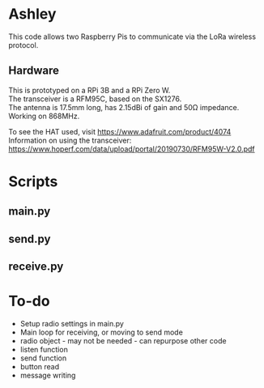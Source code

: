 # Ashley

This code allows two Raspberry Pis to communicate via the LoRa wireless protocol.  

## Hardware
This is prototyped on a RPi 3B and a RPi Zero W.  
The transceiver is a RFM95C, based on the SX1276.   
The antenna is 17.5mm long, has 2.15dBi of gain and 50Ω impedance.  
Working on 868MHz.  

To see the HAT used, visit https://www.adafruit.com/product/4074  
Information on using the transceiver: https://www.hoperf.com/data/upload/portal/20190730/RFM95W-V2.0.pdf  

# Scripts

## main.py

## send.py

## receive.py

# To-do
* Setup radio settings in main.py
* Main loop for receiving, or moving to send mode
* radio object - may not be needed - can repurpose other code
* listen function
* send function
* button read
* message writing